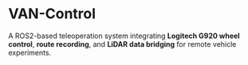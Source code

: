# VAN-Control
A ROS2-based teleoperation system integrating **Logitech G920 wheel control**, **route recording**, and **LiDAR data bridging** for remote vehicle experiments.   
